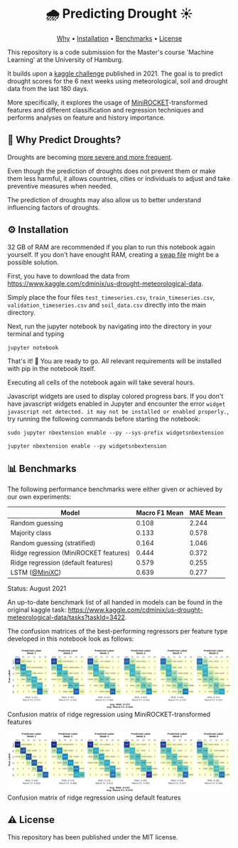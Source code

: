 <h1 align="center">🌧️ Predicting Drought ☀️</h4>

<p align="center">
  <a href="#-why-predict-droughts">Why</a> •
  <a href="#%EF%B8%8F-installation">Installation</a> •
  <a href="#-benchmarks">Benchmarks</a> •
  <a href="#%EF%B8%8F-license">License</a>
</p>

This repository is a code submission for the Master's course 'Machine Learning' at the University of Hamburg.

It builds upon a [kaggle challenge](https://www.kaggle.com/cdminix/us-drought-meteorological-data/tasks?taskId=3422) published in 2021. The goal is to predict drought scores for the 6 next weeks using meteorological, soil and drought data from the last 180 days. 

More specifically, it explores the usage of [MiniROCKET](https://arxiv.org/pdf/2012.08791.pdf)-transformed features and different classification and regression techniques and performs analyses on feature and history importance.

## 🤔 Why Predict Droughts?

Droughts are becoming [more severe and more frequent](https://www.nature.com/articles/s41598-020-68872-9). 

Even though the prediction of droughts does not prevent them or make them less harmful, it allows countries, cities or individuals to adjust and take preventive measures when needed.

The prediction of droughts may also allow us to better understand influencing factors of droughts.

## ⚙️ Installation

32 GB of RAM are recommended if you plan to run this notebook again yourself. If you don't have enought RAM, creating a [swap file](https://linuxize.com/post/create-a-linux-swap-file/) might be a possible solution.

First, you have to download the data from https://www.kaggle.com/cdminix/us-drought-meteorological-data.

Simply place the four files `test_timeseries.csv`, `train_timeseries.csv`, `validation_timeseries.csv` and `soil_data.csv` directly into the main directory.

Next, run the jupyter notebook by navigating into the directory in your terminal and typing
```
jupyter notebook
```

That's it! 🎉 You are ready to go.
All relevant requirements will be installed with pip in the notebook itself.

Executing all cells of the notebook again will take several hours.

Javascript widgets are used to display colored progress bars. If you don't have javascript widgets enabled in Jupyter and encounter the error `widget javascript not detected. it may not be installed or enabled properly.`, try running the following commands before starting the notebook:
```
sudo jupyter nbextension enable --py --sys-prefix widgetsnbextension
```
```
jupyter nbextension enable --py widgetsnbextension
```

## 📊 Benchmarks

The following performance benchmarks were either given or achieved by our own experiments:

| Model | Macro F1 Mean | MAE Mean |
| --- | --- | --- |
| Random guessing | 0.108 | 2.244 |
| Majority class | 0.133 | 0.578 |
| Random guessing (stratified) | 0.164 | 1.046 |
| Ridge regression (MiniROCKET features) | 0.444 | 0.372 |
| Ridge regression (default features) | 0.579 | 0.255 |
| LSTM ([@MiniXC](https://github.com/MiniXC)) | 0.639 | 0.277 |

Status: August 2021

An up-to-date benchmark list of all handed in models can be found in the original kaggle task: https://www.kaggle.com/cdminix/us-drought-meteorological-data/tasks?taskId=3422.

The confusion matrices of the best-performing regressors per feature type developed in this notebook look as follows: 

![confusion matrix ridge regression + MiniROCKET](ridge-minirocket.png)
Confusion matrix of ridge regression using MiniROCKET-transformed features

![confusion matrix ridge regression + default features](ridge-regular.png)
Confusion matrix of ridge regression using default features

## ⚠️ License
This repository has been published under the MIT license.
